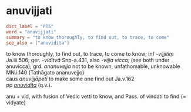 # anuvijjati

``` toml
dict_label = "PTS"
word = "anuvijjati"
summary = "to know thoroughly, to find out, to trace, to come"
see_also = ["anuvidita"]
```

to know thoroughly, to find out, to trace, to come to know; inf *\-vijjitiṃ* Ja.iii.506; ger. *\-viditvā* Snp\-a.431, also *\-vijja vicca;* (see both under anuvicca); grd. *ananuvejja* not to be known, unfathomable, unknowable MN.i.140 (Tathāgato ananuvejjo)  
caus *anuvijjāpeti* to make some one find out Ja.v.162  
pp *[anuvidita](anuvidita.md)* (q.v.).

anu \+ vid, with fusion of Vedic vetti to know, and Pass. of vindati to find (= vidyate)

